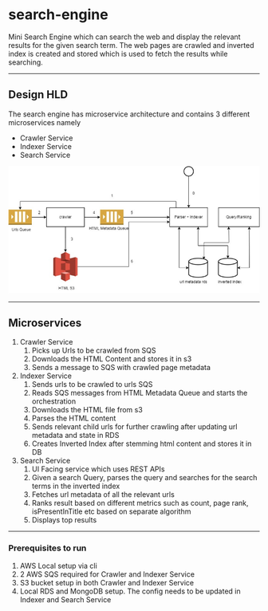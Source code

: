 # search-engine
Mini Search Engine which can search the web and display the relevant results for the given search term.
The web pages are crawled and inverted index is created and stored which is used to fetch the results while searching.

---
## Design HLD
The search engine has microservice architecture and contains 3 different microservices namely
- Crawler Service
- Indexer Service 
- Search Service

![High level diagram](./searchengine.jpg)

---
## Microservices
1. Crawler Service
   1. Picks up Urls to be crawled from SQS
   2. Downloads the HTML Content and stores it in s3
   3. Sends a message to SQS with crawled page metadata
2. Indexer Service
   1. Sends urls to be crawled to urls SQS
   2. Reads SQS messages from HTML Metadata Queue and starts the orchestration
   3. Downloads the HTML file from s3
   4. Parses the HTML content
   5. Sends relevant child urls for further crawling after updating url metadata and state in RDS
   6. Creates Inverted Index after stemming html content and stores it in DB
3. Search Service
   1. UI Facing service which uses REST APIs
   2. Given a search Query, parses the query and searches for the search terms in the inverted index 
   3. Fetches url metadata of all the relevant urls
   4. Ranks result based on different metrics such as count, page rank, isPresentInTitle etc based on separate algorithm
   5. Displays top results

---
### Prerequisites to run
1. AWS Local setup via cli
2. 2 AWS SQS required for Crawler and Indexer Service
3. S3 bucket setup in both Crawler and Indexer Service
4. Local RDS and MongoDB setup. The config needs to be updated in Indexer and Search Service
